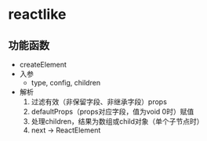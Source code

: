 # reactlike

## 功能函数
 - createElement
  - 入参
    - type, config, children
  - 解析
    1. 过滤有效（非保留字段、非继承字段）props
    2. defaultProps（props对应字段，值为void 0时）赋值
    3. 处理children，结果为数组或child对象（单个子节点时）
    4. next -> ReactElement
